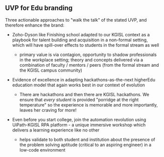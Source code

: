 <!-- title: Three pronged  -->

## UVP for Edu branding

Three actionable approaches to "walk the talk" of the stated UVP, and therefore enhance the brand:

- Zoho-Dyson like Finishing school adapted to our KGISL context as a playbook for talent building and acquisition in a non-formal setting, which will have spill-over effects to students in the formal stream as well
   - primary value is via contagion, opportunity to shadow professionals in the workplace setting; theory and concepts delivered via a combination of faculty / mentors / peers (from the formal stream and the KGISL campus community)

- Evidence of excellence in adapting hackathons-as-the-next higherEdu education model that  again works best in our context of evolution
	- There are hackathons and then there are KGISL hackathons. We ensure that _every student_  is provided "porridge at the right temperature" so the experience is memorable and more importantly, leaves her craving for more!  

- Even before you start college, join the automation revolution using UiPath-KGISL RPA platform - a unique immersive workshop which delivers a learning experience like no other 
	- helps validate to both student and institution about the presence of the problem solving aptitude (critical to an aspiring engineer) in a low-code environment


